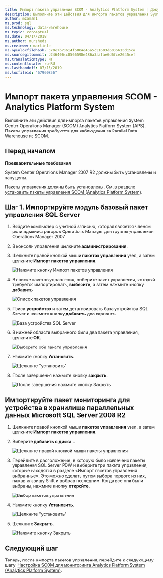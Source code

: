 ```yaml
---
title: Импорт пакета управления SCOM - Analytics Platform System | Документация Майкрософт
description: Выполните эти действия для импорта пакетов управления System Center Operations Manager (SCOM) Analytics Platform System (APS). Пакеты управления требуются для наблюдения за Parallel Data Warehouse из SCOM.
author: mzaman1
ms.prod: sql
ms.technology: data-warehouse
ms.topic: conceptual
ms.date: 04/17/2018
ms.author: murshedz
ms.reviewer: martinle
ms.openlocfilehash: 070e7b73614f6884e45a5c91603d6086613d15ca
ms.sourcegitcommit: b2464064c0566590e486a3aafae6d67ce2645cef
ms.translationtype: MT
ms.contentlocale: ru-RU
ms.lasthandoff: 07/15/2019
ms.locfileid: "67960856"
---
```

# <a name="import-the-scom-management-pack---analytics-platform-system"></a>Импорт пакета управления SCOM - Analytics Platform System
Выполните эти действия для импорта пакетов управления System Center Operations Manager (SCOM) Analytics Platform System (APS). Пакеты управления требуются для наблюдения за Parallel Data Warehouse из SCOM. 
  
## <a name="BeforeBegin"></a>Перед началом  
**Предварительные требования**  
  
System Center Operations Manager 2007 R2 должны быть установлены и запущены.  
  
Пакеты управления должны быть установлены. См. в разделе [установить пакеты управления SCOM &#40;Analytics Platform System&#41;](install-the-scom-management-packs.md).  
  
## <a name="Step1"></a>Шаг 1. Импортируйте модуль базовый пакет управления SQL Server  
  
1.  Войдите компьютер с учетной записью, которая является членом роли администраторов Operations Manager для группы управления Operations Manager 2007.  
  
2.  В консоли управления щелкните **администрирования**.  
  
3.  Щелкните правой кнопкой мыши **пакетов управления** узел, а затем щелкните **Импорт пакетов управления**.  
  
    ![Нажмите кнопку Импорт пакетов управления](./media/import-the-scom-management-pack-for-pdw/SCOM_IMP.png "SCOM")  
  
4.  В списке пакетов управления, выберите пакет управления, который требуется импортировать, **выберите**, а затем нажмите кнопку **добавить**.  
  
    ![Список пакетов управления](./media/import-the-scom-management-pack-for-pdw/SCOM_IMP2.png "SCOM_IMP2")  
  
5.  Поиск **устройство** и затем детализировать база устройства SQL Server и нажмите кнопку **добавить** два варианта.  
  
    ![База устройства SQL Server](./media/import-the-scom-management-pack-for-pdw/SCOM_IMP3.png "SCOM_IMP3")  
  
6.  В нижней области выбранного были два пакета управления, щелкните **ОК**.  
  
    ![Выберите оба пакета управления](./media/import-the-scom-management-pack-for-pdw/SCOM_IMP4.png "SCOM_IMP4")  
  
7.  Нажмите кнопку **Установить**.  
  
    ![Щелкните "установить"](./media/import-the-scom-management-pack-for-pdw/SCOM_IMP5.png "SCOM_IMP5")  
  
8.  После завершения нажмите кнопку **закрыть**.  
  
    ![После завершения нажмите кнопку Закрыть](./media/import-the-scom-management-pack-for-pdw/SCOM_IMP6.png "SCOM_IMP6")  
  
## <a name="Step2"></a>Импортируйте пакет мониторинга для устройства в хранилище параллельных данных Microsoft SQL Server 2008 R2  
  
1.  Щелкните правой кнопкой мыши **пакетов управления** узел, а затем щелкните **Импорт пакетов управления**.  
  
2.  Выберите **добавить с диска**...  
  
    ![Щелкните правой кнопкой мыши пакеты управления](./media/import-the-scom-management-pack-for-pdw/SCOM_PDW.png "SCOM_PDW")  
  
3.  Перейдите в расположение, в которую было извлечено пакеты управления SQL Server PDW и выберите три пакета управления, которые находятся в разделе «Импорт пакетов управления выбранные». Это можно сделать путем выбора первого из них, нажав клавишу Shift и выбрав последним. Когда все они были выбраны, нажмите кнопку **откройте**.  
  
    ![Выбор пакетов управления](./media/import-the-scom-management-pack-for-pdw/SCOM_PDW2.png "SCOM_PDW2")  
  
4.  Нажмите кнопку **Установить**.  
  
    ![Щелкните "установить"](./media/import-the-scom-management-pack-for-pdw/SCOM_PDW3.png "SCOM_PDW3")  
  
5.  Щелкните **Закрыть**.  
  
    ![Нажмите кнопку Закрыть](./media/import-the-scom-management-pack-for-pdw/SCOM_PDW4.png "SCOM_PDW4")  
  
## <a name="next-step"></a>Следующий шаг  
Теперь, после импорта пакетов управления, перейдите к следующему шагу: [Настройка SCOM для мониторинга Analytics Platform System &#40;Analytics Platform System&#41;](configure-scom-to-monitor-analytics-platform-system.md).  
  
<!-- MISSING LINKS ## See Also  
[Common Metadata Query Examples &#40;SQL Server PDW&#41;](../sqlpdw/common-metadata-query-examples-sql-server-pdw.md)  -->  
  
